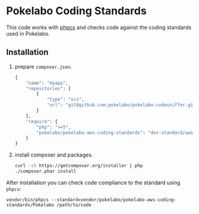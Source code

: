 Pokelabo Coding Standards
=========================

This code works with [phpcs](http://pear.php.net/manual/en/package.php.php-codesniffer.php)
and checks code against the coding standards used in Pokelabo.

Installation
------------

1. prepare `composer.json`.

	```php
	{
	    "name": "myapp",
	    "repositories": [
	        {
	            "type": "vcs",
	            "url": "git@github.com:pokelabo/pokelabo-codesniffer.git"
	        }
	    ],
	    "require": {
	        "php": ">=5",
	        "pokelabo/pokelabo-aws-coding-standards": "dev-standard/aws"
	    }
	}
	```

2. install composer and packages.

    ```bash
    curl -sS https://getcomposer.org/installer | php
    ./composer.phar install
	```


After installation you can check code compliance to the standard using `phpcs`:

	vendor/bin/phpcs --standard=vendor/pokelabo/pokelabo-aws-coding-standards/Pokelabo /path/to/code
